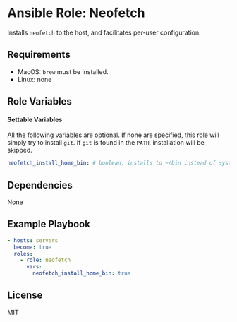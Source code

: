 # Ansible Role: Neofetch

Installs `neofetch` to the host, and facilitates per-user configuration.

## Requirements

- MacOS: `brew` must be installed.
- Linux: none

## Role Variables

#### Settable Variables

All the following variables are optional.  If none are specified, this role will simply try to install `git`. If `git` is found in the `PATH`, installation will be skipped.

```yaml
neofetch_install_home_bin: # boolean, installs to ~/bin instead of system package
```

## Dependencies

None

## Example Playbook
```yaml
- hosts: servers
  become: true
  roles:
    - role: neofetch
      vars:
        neofetch_install_home_bin: true
```

## License

MIT
